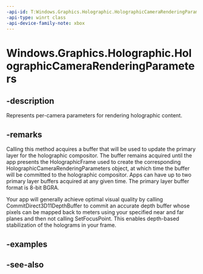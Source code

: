 ```yaml
---
-api-id: T:Windows.Graphics.Holographic.HolographicCameraRenderingParameters
-api-type: winrt class
-api-device-family-note: xbox
---
```


<!-- Class syntax.
public class HolographicCameraRenderingParameters : Windows.Graphics.Holographic.IHolographicCameraRenderingParameters, Windows.Graphics.Holographic.Preview.IHolographicCameraRenderingParameters2
-->

# Windows.Graphics.Holographic.HolographicCameraRenderingParameters

## -description
Represents per-camera parameters for rendering holographic content.

## -remarks
Calling this method acquires a buffer that will be used to update the primary layer for the holographic compositor. The buffer remains acquired until the app presents the HolographicFrame used to create the corresponding HolographicCameraRenderingParameters object, at which time the buffer will be committed to the holographic compositor. Apps can have up to two primary layer buffers acquired at any given time. The primary layer buffer format is 8-bit BGRA.

Your app will generally achieve optimal visual quality by calling CommitDirect3D11DepthBuffer to commit an accurate depth buffer whose pixels can be mapped back to meters using your specified near and far planes and then not calling SetFocusPoint.  This enables depth-based stabilization of the holograms in your frame.

## -examples

## -see-also
